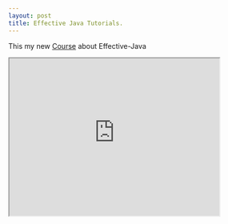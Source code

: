 ```yaml
---
layout: post
title: Effective Java Tutorials.
---
```


This my new [Course](https://www.youtube.com/playlist?list=PLKpjKbwKhiw1tG7sBUrDRF9sqzViPkdtA) about Effective-Java


<iframe width="420" height="315"
src="https://www.youtube.com/playlist?list=PLKpjKbwKhiw1tG7sBUrDRF9sqzViPkdtA">
</iframe>
 
 
